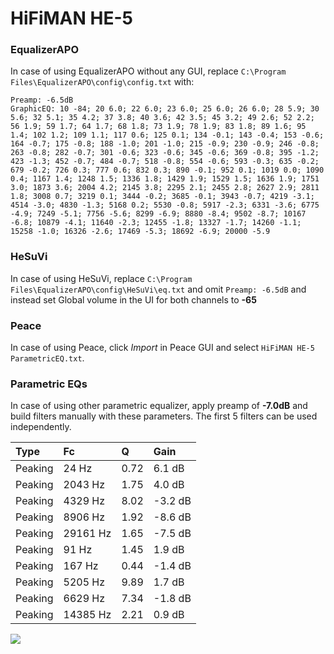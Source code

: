 # HiFiMAN HE-5

### EqualizerAPO
In case of using EqualizerAPO without any GUI, replace `C:\Program Files\EqualizerAPO\config\config.txt`
with:
```
Preamp: -6.5dB
GraphicEQ: 10 -84; 20 6.0; 22 6.0; 23 6.0; 25 6.0; 26 6.0; 28 5.9; 30 5.6; 32 5.1; 35 4.2; 37 3.8; 40 3.6; 42 3.5; 45 3.2; 49 2.6; 52 2.2; 56 1.9; 59 1.7; 64 1.7; 68 1.8; 73 1.9; 78 1.9; 83 1.8; 89 1.6; 95 1.4; 102 1.2; 109 1.1; 117 0.6; 125 0.1; 134 -0.1; 143 -0.4; 153 -0.6; 164 -0.7; 175 -0.8; 188 -1.0; 201 -1.0; 215 -0.9; 230 -0.9; 246 -0.8; 263 -0.8; 282 -0.7; 301 -0.6; 323 -0.6; 345 -0.6; 369 -0.8; 395 -1.2; 423 -1.3; 452 -0.7; 484 -0.7; 518 -0.8; 554 -0.6; 593 -0.3; 635 -0.2; 679 -0.2; 726 0.3; 777 0.6; 832 0.3; 890 -0.1; 952 0.1; 1019 0.0; 1090 0.4; 1167 1.4; 1248 1.5; 1336 1.8; 1429 1.9; 1529 1.5; 1636 1.9; 1751 3.0; 1873 3.6; 2004 4.2; 2145 3.8; 2295 2.1; 2455 2.8; 2627 2.9; 2811 1.8; 3008 0.7; 3219 0.1; 3444 -0.2; 3685 -0.1; 3943 -0.7; 4219 -3.1; 4514 -3.0; 4830 -1.3; 5168 0.2; 5530 -0.8; 5917 -2.3; 6331 -3.6; 6775 -4.9; 7249 -5.1; 7756 -5.6; 8299 -6.9; 8880 -8.4; 9502 -8.7; 10167 -6.8; 10879 -4.1; 11640 -2.3; 12455 -1.8; 13327 -1.7; 14260 -1.1; 15258 -1.0; 16326 -2.6; 17469 -5.3; 18692 -6.9; 20000 -5.9
```

### HeSuVi
In case of using HeSuVi, replace `C:\Program Files\EqualizerAPO\config\HeSuVi\eq.txt` and omit `Preamp:
-6.5dB` and instead set Global volume in the UI for both channels to **-65**

### Peace
In case of using Peace, click *Import* in Peace GUI and select `HiFiMAN HE-5 ParametricEQ.txt`.

### Parametric EQs
In case of using other parametric equalizer, apply preamp of **-7.0dB** and build filters manually with
these parameters. The first 5 filters can be used independently.

| Type    | Fc       |    Q | Gain    |
|:--------|:---------|:-----|:--------|
| Peaking | 24 Hz    | 0.72 | 6.1 dB  |
| Peaking | 2043 Hz  | 1.75 | 4.0 dB  |
| Peaking | 4329 Hz  | 8.02 | -3.2 dB |
| Peaking | 8906 Hz  | 1.92 | -8.6 dB |
| Peaking | 29161 Hz | 1.65 | -7.5 dB |
| Peaking | 91 Hz    | 1.45 | 1.9 dB  |
| Peaking | 167 Hz   | 0.44 | -1.4 dB |
| Peaking | 5205 Hz  | 9.89 | 1.7 dB  |
| Peaking | 6629 Hz  | 7.34 | -1.8 dB |
| Peaking | 14385 Hz | 2.21 | 0.9 dB  |

![](https://raw.githubusercontent.com/jaakkopasanen/AutoEq/master/results/headphonecom/sbaf-serious/HiFiMAN%20HE-5/HiFiMAN%20HE-5.png)